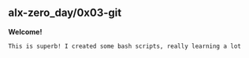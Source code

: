 ## alx-zero_day/0x03-git ##

**Welcome!**

```
This is superb! I created some bash scripts, really learning a lot
```
